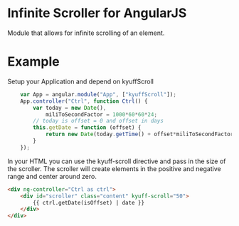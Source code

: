 # Infinite Scroller for AngularJS

Module that allows for infinite scrolling of an element.

# Example

Setup your Application and depend on kyuffScroll
```javascript
    var App = angular.module("App", ["kyuffScroll"]);
    App.controller("Ctrl", function Ctrl() {
        var today = new Date(),
            miliToSecondFactor = 1000*60*60*24;
        // today is offset = 0 and offset in days
        this.getDate = function (offset) {
            return new Date(today.getTime() + offset*miliToSecondFactor)
        }
    });
```
In your HTML you can use the kyuff-scroll directive and pass in the size of the scroller.
The scroller will create elements in the positive and negative range and center around zero.
```html
<div ng-controller="Ctrl as ctrl">
    <div id="scroller" class="content" kyuff-scroll="50">
        {{ ctrl.getDate(isOffset) | date }}
    </div>
</div>
```

